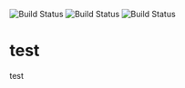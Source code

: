 ![Build Status](https://jenkins.sparkcentral.ninja/buildStatus/icon?job=Unit%20Tests%20for%20Core%20API&build=5)
![Build Status](https://jenkins.sparkcentral.ninja/buildStatus/icon?job=Unit%20Tests%20for%20Core%20API&build=5)
![Build Status](https://jenkins.sparkcentral.ninja/buildStatus/icon?job=Unit%20Tests%20for%20Core%20API&build=5)
# test
test
